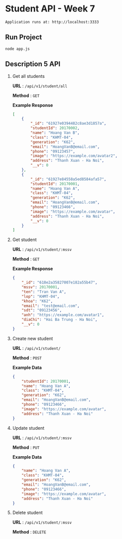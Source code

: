 # Student API - Week 7

    Application runs at: http://localhost:3333

## Run Project
    node app.js

## Description 5 API

 1. Get all students

    **URL** : `/api/v1/student/all`

    **Method** : `GET`

    **Example Response**

    ```json
    [
        {
            "_id": "61927e0394482c8ae3d1857a",
            "studentId": 20170002,
            "name": "Hoang Van B",
            "class": "KHMT-04",
            "generation": "K62",
            "email": "HoangVanB@email.com",
            "phone": "09123457",
            "image": "https://example.com/avatar2",
            "address": "Thanh Xuan - Ha Noi",
            "__v": 0
        },
        {
            "_id": "61927e84558a5ed8584afa57",
            "studentId": 20170001,
            "name": "Hoang Van A",
            "class": "KHMT-04",
            "generation": "K62",
            "email": "HoangVanB@email.com",
            "phone": "09123466",
            "image": "https://example.com/avatar",
            "address": "Thanh Xuan - Ha Noi",
            "__v": 0
        }
    ]
    ```

2. Get student 

    **URL** : `/api/v1/student/:mssv`

    **Method** : `GET`

    **Example Response**

    ```json
    {
        "_id": "618e2a35827007e182a55b47",
        "mssv": 20170001,
        "ten": "Tran Van A",
        "lop": "KHMT-04",
        "khoa": "K62",
        "email": "test@email.com",
        "sdt": "09123456",
        "anh": "https://example.com/avatar1",
        "diaChi": "Hai Ba Trung - Ha Noi",
        "__v": 0
    }
    ```

3. Create new student

    **URL** : `/api/v1/student/`

    **Method** : `POST`

    **Example Data**

    ```json
    {
        "studentId": 20170001,
        "name": "Hoang Van A",
        "class": "KHMT-04",
        "generation": "K62",
        "email": "HoangVanB@email.com",
        "phone": "09123466",
        "image": "https://example.com/avatar",
        "address": "Thanh Xuan - Ha Noi"
    }
    ```

4. Update student

    **URL** : `/api/v1/student/:mssv`

    **Method** : `PUT`

    **Example Data**

    ```json
    {
        "name": "Hoang Van A",
        "class": "KHMT-04",
        "generation": "K62",
        "email": "HoangVanB@email.com",
        "phone": "09123466",
        "image": "https://example.com/avatar",
        "address": "Thanh Xuan - Ha Noi"
    }
    ```

5. Delete student

    **URL** : `/api/v1/student/:mssv`

    **Method** : `DELETE`


